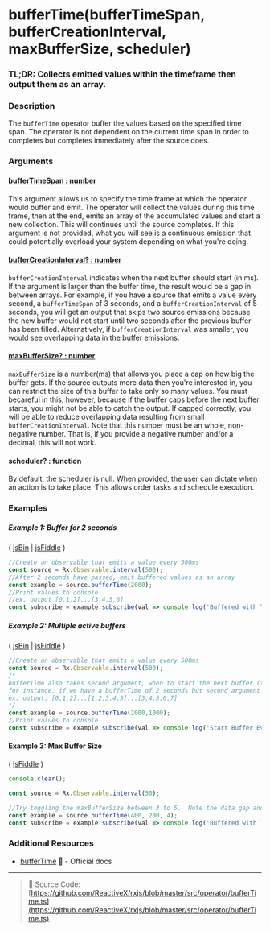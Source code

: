 # bufferTime(bufferTimeSpan, bufferCreationInterval, maxBufferSize, scheduler)

### TL;DR: Collects emitted values within the timeframe then output them as an array.

### Description
The `bufferTime` operator buffer the values based on the specified time span.  The operator is not dependent on the current time span in order to completes but completes immediately after the source does.


### Arguments

#### [bufferTimeSpan : number](#example-1-buffer-for-2-seconds)
This argument allows us to specify the time frame at which the operator would buffer and emit.  The operator will collect the values during this time frame, then at the end, emits an array of the accumulated values and start a new collection.  This will continues until the source completes.  If this argument is not provided, what you will see is a continuous emission that could potentially overload your system depending on what you're doing.

#### [bufferCreationInterval? : number](#example-2-multiple-active-buffers)
`bufferCreationInterval` indicates when the next buffer should start (in ms).  If the argument is larger than the buffer time, the result would be a gap in between arrays.  For example, if you have a source that emits a value every second, a `bufferTimeSpan` of 3 seconds, and a `bufferCreationInterval` of 5 seconds, you will get an output that skips two source emissions because the new buffer would not start until two seconds after the previous buffer has been filled.  Alternatively, if `bufferCreationInterval` was smaller, you would see overlapping data in the buffer emissions.

#### [maxBufferSize? : number](#example-3-max-buffer-size)
`maxBufferSize` is a number(ms) that allows you place a cap on how big the buffer gets.  If the source outputs more data then you're interested in, you can restrict the size of this buffer to take only so many values.  You must becareful in this, however, because if the buffer caps before the next buffer starts, you might not be able to catch the output.  If capped correctly, you will be able to reduce overlapping data resulting from small `bufferCreationInterval`.  Note that this number must be an whole, non-negative number.  That is, if you provide a negative number and/or a decimal, this will not work.

#### scheduler? : function
By default, the scheduler is null. When provided, the user can dictate when an action is to take place. This allows order tasks and schedule execution.


### Examples

##### Example 1: Buffer for 2 seconds

( [jsBin](http://jsbin.com/bafakiyife/1/edit?js,console) | [jsFiddle](https://jsfiddle.net/btroncone/vx7vwg01/) )

```js
//Create an observable that emits a value every 500ms
const source = Rx.Observable.interval(500);
//After 2 seconds have passed, emit buffered values as an array
const example = source.bufferTime(2000);
//Print values to console
//ex. output [0,1,2]...[3,4,5,6]
const subscribe = example.subscribe(val => console.log('Buffered with Time:', val));
```

##### Example 2: Multiple active buffers

( [jsBin](http://jsbin.com/tadiwiniri/1/edit?js,console) | [jsFiddle](https://jsfiddle.net/btroncone/7k4ygj1x/) )

```js
//Create an observable that emits a value every 500ms
const source = Rx.Observable.interval(500);
/*
bufferTime also takes second argument, when to start the next buffer (time in ms)
for instance, if we have a bufferTime of 2 seconds but second argument (bufferCreationInterval) of 1 second:
ex. output: [0,1,2]...[1,2,3,4,5]...[3,4,5,6,7]
*/
const example = source.bufferTime(2000,1000);
//Print values to console
const subscribe = example.subscribe(val => console.log('Start Buffer Every 1s:', val));
```

#### Example 3: Max Buffer Size

( [jsFiddle](https://jsfiddle.net/apv1onh2/) )

```js
console.clear();

const source = Rx.Observable.interval(50);

//Try toggling the maxBufferSize between 3 to 5.  Note the data gap and overlap in between each emission.
const example = source.bufferTime(400, 200, 4);
const subscribe = example.subscribe(val => console.log('Buffered with Time:', val));
```


### Additional Resources
* [bufferTime](http://reactivex.io/rxjs/class/es6/Observable.js~Observable.html#instance-method-bufferTime) :newspaper: - Official docs

---
> :file_folder: Source Code:  [https://github.com/ReactiveX/rxjs/blob/master/src/operator/bufferTime.ts](https://github.com/ReactiveX/rxjs/blob/master/src/operator/bufferTime.ts)
